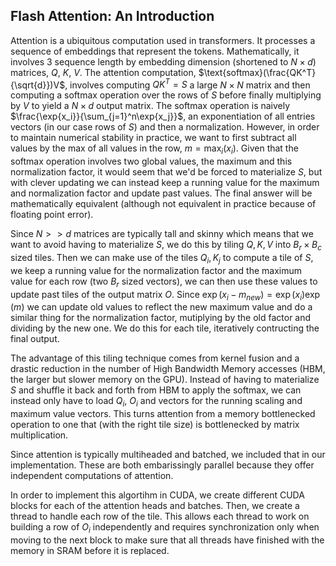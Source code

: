 ## Flash Attention: An Introduction
Attention is a ubiquitous computation used in transformers. It processes a sequence of embeddings that represent the tokens. Mathematically, it involves 3 sequence length by embedding dimension (shortened to $N\times d$) matrices, $Q$, $K$, $V$. The attention computation, $\text{softmax}(\frac{QK^T}{\sqrt{d}})V$, involves computing $QK^T=S$ a large $N\times N$ matrix and then computing a softmax operation over the rows of $S$ before finally multiplying by $V$ to yield a $N\times d$ output matrix. The softmax operation is naively $\frac{\exp{x_i}}{\sum_{j=1}^n\exp{x_j}}$, an exponentiation of all entries vectors (in our case rows of $S$) and then a normalization. However, in order to maintain numerical stability in practice, we want to first subtract all values by the max of all values in the row, $m = \max_i(x_i)$. Given that the softmax operation involves two global values, the maximum and this normalization factor, it would seem that we'd be forced to materialize $S$, but with clever updating we can instead keep a running value for the maximum and normalization factor and update past values. The final answer will be mathematically equivalent (although not equivalent in practice because of floating point error). 

Since $N >> d$ matrices are typically tall and skinny which means that we want to avoid having to materialize $S$, we do this by tiling $Q, K, V$ into $B_r\times B_c$ sized tiles. Then we can make use of the tiles $Q_i, K_j$ to compute a tile of $S$, we keep a running value for the normalization factor and the maximum value for each row (two $B_r$ sized vectors), we can then use these values to update past tiles of the output matrix $O$. Since $\exp(x_i-m_{new}) = \exp(x_i)\exp(m)$ we can update old values to reflect the new maximum value and do a similar thing for the normalization factor, mutiplying by the old factor and dividing by the new one. We do this for each tile, iteratively contructing the final output.

The advantage of this tiling technique comes from kernel fusion and a drastic reduction in the number of High Bandwidth Memory accesses (HBM, the larger but slower memory on the GPU). Instead of having to materialize $S$ and shuffle it back and forth from HBM to apply the softmax, we can instead only have to load $Q_i$, $O_i$ and vectors for the running scaling and maximum value vectors. This turns attention from a memory bottlenecked operation to one that (with the right tile size) is bottlenecked by matrix multiplication.

Since attention is typically multiheaded and batched, we included that in our implementation. These are both embarissingly parallel because they offer independent computations of attention. 

In order to implement this algortihm in CUDA, we create different CUDA blocks for each of the attention heads and batches. Then, we create a thread to handle each row of the tile. This allows each thread to work on building a row of $O_i$ independently and requires synchronization only when moving to the next block to make sure that all threads have finished with the memory in SRAM before it is replaced.